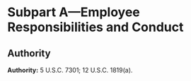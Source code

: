 # Subpart A—Employee Responsibilities and Conduct

## Authority

**Authority:** 5 U.S.C. 7301; 12 U.S.C. 1819(a).




